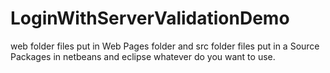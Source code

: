 # LoginWithServerValidationDemo
web folder files put in Web Pages folder and src folder files put in a Source Packages in netbeans and eclipse whatever do you want to use.
